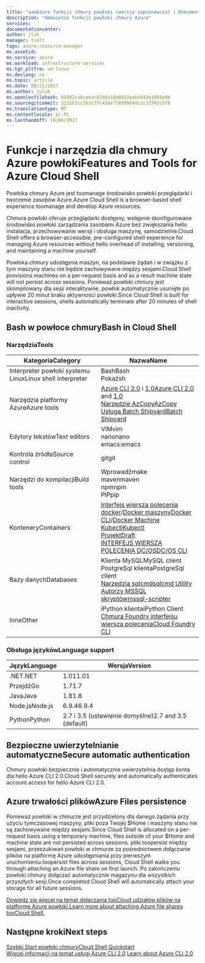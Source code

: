 ```yaml
---
title: "aaaAzure funkcji chmury powłoki (wersja zapoznawcza) | Dokumentacja firmy Microsoft"
description: "Omówienie funkcji powłoki chmury Azure"
services: 
documentationcenter: 
author: jluk
manager: timlt
tags: azure-resource-manager
ms.assetid: 
ms.service: azure
ms.workload: infrastructure-services
ms.tgt_pltfrm: vm-linux
ms.devlang: na
ms.topic: article
ms.date: 08/21/2017
ms.author: juluk
ms.openlocfilehash: 65482ca6caeac01dda18a6b12eabe943e3d68a96
ms.sourcegitcommit: 523283cc1b3c37c428e77850964dc1c33742c5f0
ms.translationtype: MT
ms.contentlocale: pl-PL
ms.lasthandoff: 10/06/2017
---
```

# <a name="features-and-tools-for-azure-cloud-shell"></a><span data-ttu-id="a99e8-103">Funkcje i narzędzia dla chmury Azure powłoki</span><span class="sxs-lookup"><span data-stu-id="a99e8-103">Features and Tools for Azure Cloud Shell</span></span>
<span data-ttu-id="a99e8-104">Powłoka chmury Azure jest toomanage środowisko powłoki przeglądarki i tworzenie zasobów Azure.</span><span class="sxs-lookup"><span data-stu-id="a99e8-104">Azure Cloud Shell is a browser-based shell experience toomanage and develop Azure resources.</span></span>

<span data-ttu-id="a99e8-105">Chmura powłoki oferuje przeglądarki dostępny, wstępnie skonfigurowane środowisko powłoki zarządzania zasobami Azure bez zwiększania hello instalacja, przechowywanie wersji i obsługa maszynę, samodzielnie.</span><span class="sxs-lookup"><span data-stu-id="a99e8-105">Cloud Shell offers a browser-accessible, pre-configured shell experience for managing Azure resources without hello overhead of installing, versioning, and maintaining a machine yourself.</span></span>

<span data-ttu-id="a99e8-106">Powłoka chmury udostępnia maszyn, na podstawie żądań i w związku z tym maszyny stanu nie będzie zachowywane między sesjami.</span><span class="sxs-lookup"><span data-stu-id="a99e8-106">Cloud Shell provisions machines on a per-request basis and as a result machine state will not persist across sessions.</span></span> <span data-ttu-id="a99e8-107">Ponieważ powłoki chmury jest skompilowany dla sesji interaktywne, powłok automatycznie usunięte po upływie 20 minut braku aktywności powłoki.</span><span class="sxs-lookup"><span data-stu-id="a99e8-107">Since Cloud Shell is built for interactive sessions, shells automatically terminate after 20 minutes of shell inactivity.</span></span>

## <a name="bash-in-cloud-shell"></a><span data-ttu-id="a99e8-108">Bash w powłoce chmury</span><span class="sxs-lookup"><span data-stu-id="a99e8-108">Bash in Cloud Shell</span></span>
### <a name="tools"></a><span data-ttu-id="a99e8-109">Narzędzia</span><span class="sxs-lookup"><span data-stu-id="a99e8-109">Tools</span></span>
|<span data-ttu-id="a99e8-110">Kategoria</span><span class="sxs-lookup"><span data-stu-id="a99e8-110">Category</span></span>   |<span data-ttu-id="a99e8-111">Nazwa</span><span class="sxs-lookup"><span data-stu-id="a99e8-111">Name</span></span>   |
|---|---|
|<span data-ttu-id="a99e8-112">Interpreter powłoki systemu Linux</span><span class="sxs-lookup"><span data-stu-id="a99e8-112">Linux shell interpreter</span></span>|<span data-ttu-id="a99e8-113">Bash</span><span class="sxs-lookup"><span data-stu-id="a99e8-113">Bash</span></span><br> <span data-ttu-id="a99e8-114">Pokaż</span><span class="sxs-lookup"><span data-stu-id="a99e8-114">sh</span></span>               |
|<span data-ttu-id="a99e8-115">Narzędzia platformy Azure</span><span class="sxs-lookup"><span data-stu-id="a99e8-115">Azure tools</span></span>            |<span data-ttu-id="a99e8-116">[Azure CLI 2.0](https://github.com/Azure/azure-cli) i [1.0](https://github.com/Azure/azure-xplat-cli)</span><span class="sxs-lookup"><span data-stu-id="a99e8-116">[Azure CLI 2.0](https://github.com/Azure/azure-cli) and [1.0](https://github.com/Azure/azure-xplat-cli)</span></span><br> [<span data-ttu-id="a99e8-117">Narzędzie AzCopy</span><span class="sxs-lookup"><span data-stu-id="a99e8-117">AzCopy</span></span>](https://docs.microsoft.com/azure/storage/storage-use-azcopy)<br> [<span data-ttu-id="a99e8-118">Usługa Batch Shipyard</span><span class="sxs-lookup"><span data-stu-id="a99e8-118">Batch Shipyard</span></span>](https://github.com/Azure/batch-shipyard)     |
|<span data-ttu-id="a99e8-119">Edytory tekstów</span><span class="sxs-lookup"><span data-stu-id="a99e8-119">Text editors</span></span>           |<span data-ttu-id="a99e8-120">VIM</span><span class="sxs-lookup"><span data-stu-id="a99e8-120">vim</span></span><br> <span data-ttu-id="a99e8-121">nano</span><span class="sxs-lookup"><span data-stu-id="a99e8-121">nano</span></span><br> <span data-ttu-id="a99e8-122">emacs:</span><span class="sxs-lookup"><span data-stu-id="a99e8-122">emacs</span></span>       |
|<span data-ttu-id="a99e8-123">Kontrola źródła</span><span class="sxs-lookup"><span data-stu-id="a99e8-123">Source control</span></span>         |<span data-ttu-id="a99e8-124">git</span><span class="sxs-lookup"><span data-stu-id="a99e8-124">git</span></span>                    |
|<span data-ttu-id="a99e8-125">Narzędzi do kompilacji</span><span class="sxs-lookup"><span data-stu-id="a99e8-125">Build tools</span></span>            |<span data-ttu-id="a99e8-126">Wprowadź</span><span class="sxs-lookup"><span data-stu-id="a99e8-126">make</span></span><br> <span data-ttu-id="a99e8-127">maven</span><span class="sxs-lookup"><span data-stu-id="a99e8-127">maven</span></span><br> <span data-ttu-id="a99e8-128">npm</span><span class="sxs-lookup"><span data-stu-id="a99e8-128">npm</span></span><br> <span data-ttu-id="a99e8-129">PIP</span><span class="sxs-lookup"><span data-stu-id="a99e8-129">pip</span></span>         |
|<span data-ttu-id="a99e8-130">Kontenery</span><span class="sxs-lookup"><span data-stu-id="a99e8-130">Containers</span></span>             |<span data-ttu-id="a99e8-131">[Interfejs wiersza polecenia docker](https://github.com/docker/cli)/[Docker maszyny](https://github.com/docker/machine)</span><span class="sxs-lookup"><span data-stu-id="a99e8-131">[Docker CLI](https://github.com/docker/cli)/[Docker Machine](https://github.com/docker/machine)</span></span><br> [<span data-ttu-id="a99e8-132">Kubectl</span><span class="sxs-lookup"><span data-stu-id="a99e8-132">Kubectl</span></span>](https://kubernetes.io/docs/user-guide/kubectl-overview/)<br> [<span data-ttu-id="a99e8-133">Projekt</span><span class="sxs-lookup"><span data-stu-id="a99e8-133">Draft</span></span>](https://github.com/Azure/draft)<br> [<span data-ttu-id="a99e8-134">INTERFEJS WIERSZA POLECENIA DC/OS</span><span class="sxs-lookup"><span data-stu-id="a99e8-134">DC/OS CLI</span></span>](https://github.com/dcos/dcos-cli)         |
|<span data-ttu-id="a99e8-135">Bazy danych</span><span class="sxs-lookup"><span data-stu-id="a99e8-135">Databases</span></span>              |<span data-ttu-id="a99e8-136">Klienta MySQL</span><span class="sxs-lookup"><span data-stu-id="a99e8-136">MySQL client</span></span><br> <span data-ttu-id="a99e8-137">PostgreSql klienta</span><span class="sxs-lookup"><span data-stu-id="a99e8-137">PostgreSql client</span></span><br> [<span data-ttu-id="a99e8-138">Narzędzia sqlcmd</span><span class="sxs-lookup"><span data-stu-id="a99e8-138">sqlcmd Utility</span></span>](https://docs.microsoft.com/sql/tools/sqlcmd-utility)<br> [<span data-ttu-id="a99e8-139">Autorzy MSSQL skryptów</span><span class="sxs-lookup"><span data-stu-id="a99e8-139">mssql-scripter</span></span>](https://github.com/Microsoft/sql-xplat-cli) |
|<span data-ttu-id="a99e8-140">Inne</span><span class="sxs-lookup"><span data-stu-id="a99e8-140">Other</span></span>                  |<span data-ttu-id="a99e8-141">iPython klienta</span><span class="sxs-lookup"><span data-stu-id="a99e8-141">iPython Client</span></span><br> [<span data-ttu-id="a99e8-142">Chmura Foundry interfejsu wiersza polecenia</span><span class="sxs-lookup"><span data-stu-id="a99e8-142">Cloud Foundry CLI</span></span>](https://github.com/cloudfoundry/cli)<br> |

### <a name="language-support"></a><span data-ttu-id="a99e8-143">Obsługa języków</span><span class="sxs-lookup"><span data-stu-id="a99e8-143">Language support</span></span>
|<span data-ttu-id="a99e8-144">Język</span><span class="sxs-lookup"><span data-stu-id="a99e8-144">Language</span></span>   |<span data-ttu-id="a99e8-145">Wersja</span><span class="sxs-lookup"><span data-stu-id="a99e8-145">Version</span></span>   |
|---|---|
|<span data-ttu-id="a99e8-146">.NET</span><span class="sxs-lookup"><span data-stu-id="a99e8-146">.NET</span></span>       |<span data-ttu-id="a99e8-147">1.01</span><span class="sxs-lookup"><span data-stu-id="a99e8-147">1.01</span></span>       |
|<span data-ttu-id="a99e8-148">Przejdź</span><span class="sxs-lookup"><span data-stu-id="a99e8-148">Go</span></span>         |<span data-ttu-id="a99e8-149">1.7</span><span class="sxs-lookup"><span data-stu-id="a99e8-149">1.7</span></span>        |
|<span data-ttu-id="a99e8-150">Java</span><span class="sxs-lookup"><span data-stu-id="a99e8-150">Java</span></span>       |<span data-ttu-id="a99e8-151">1.8</span><span class="sxs-lookup"><span data-stu-id="a99e8-151">1.8</span></span>        |
|<span data-ttu-id="a99e8-152">Node.js</span><span class="sxs-lookup"><span data-stu-id="a99e8-152">Node.js</span></span>    |<span data-ttu-id="a99e8-153">6.9.4</span><span class="sxs-lookup"><span data-stu-id="a99e8-153">6.9.4</span></span>      |
|<span data-ttu-id="a99e8-154">Python</span><span class="sxs-lookup"><span data-stu-id="a99e8-154">Python</span></span>     |<span data-ttu-id="a99e8-155">2.7 i 3.5 (ustawienie domyślne)</span><span class="sxs-lookup"><span data-stu-id="a99e8-155">2.7 and 3.5 (default)</span></span>|

## <a name="secure-automatic-authentication"></a><span data-ttu-id="a99e8-156">Bezpieczne uwierzytelnianie automatyczne</span><span class="sxs-lookup"><span data-stu-id="a99e8-156">Secure automatic authentication</span></span>
<span data-ttu-id="a99e8-157">Chmury powłoki bezpiecznie i automatycznie uwierzytelnia dostęp konta dla hello Azure CLI 2.0.</span><span class="sxs-lookup"><span data-stu-id="a99e8-157">Cloud Shell securely and automatically authenticates account access for hello Azure CLI 2.0.</span></span>

## <a name="azure-files-persistence"></a><span data-ttu-id="a99e8-158">Azure trwałości plików</span><span class="sxs-lookup"><span data-stu-id="a99e8-158">Azure Files persistence</span></span>
<span data-ttu-id="a99e8-159">Ponieważ powłoki w chmurze jest przydzielony dla danego żądania przy użyciu tymczasowej maszyny, pliki poza Twojej $Home i maszyny stanu nie są zachowywane między sesjami.</span><span class="sxs-lookup"><span data-stu-id="a99e8-159">Since Cloud Shell is allocated on a per-request basis using a temporary machine, files outside of your $Home and machine state are not persisted across sessions.</span></span>
<span data-ttu-id="a99e8-160">pliki toopersist między sesjami, przeszukiwań powłoki w chmurze za pośrednictwem dołączanie plików na platformę Azure udostępniania przy pierwszym uruchomieniu.</span><span class="sxs-lookup"><span data-stu-id="a99e8-160">toopersist files across sessions, Cloud Shell walks you through attaching an Azure file share on first launch.</span></span>
<span data-ttu-id="a99e8-161">Po zakończeniu powłoki chmury dołączać automatycznie magazynu dla wszystkich przyszłych sesji.</span><span class="sxs-lookup"><span data-stu-id="a99e8-161">Once completed Cloud Shell will automatically attach your storage for all future sessions.</span></span>

[<span data-ttu-id="a99e8-162">Dowiedz się więcej na temat dołączania tooCloud udziałów plików na platformę Azure powłoki.</span><span class="sxs-lookup"><span data-stu-id="a99e8-162">Learn more about attaching Azure file shares tooCloud Shell.</span></span>](persisting-shell-storage.md)

## <a name="next-steps"></a><span data-ttu-id="a99e8-163">Następne kroki</span><span class="sxs-lookup"><span data-stu-id="a99e8-163">Next steps</span></span>
[<span data-ttu-id="a99e8-164">Szybki Start powłoki chmury</span><span class="sxs-lookup"><span data-stu-id="a99e8-164">Cloud Shell Quickstart</span></span>](quickstart.md) <br><span data-ttu-id="a99e8-165">
[Więcej informacji na temat usługi Azure CLI 2.0](https://docs.microsoft.com/cli/azure/)</span><span class="sxs-lookup"><span data-stu-id="a99e8-165">
[Learn about Azure CLI 2.0](https://docs.microsoft.com/cli/azure/)</span></span> <br>